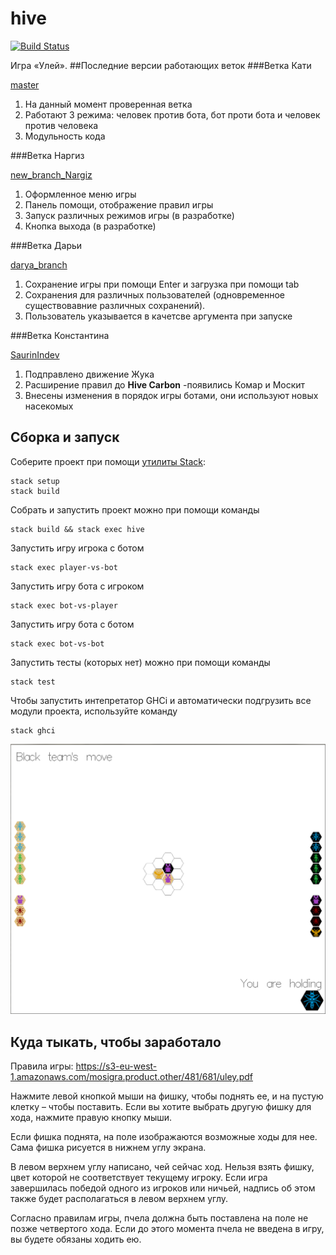 # hive

[![Build Status](https://travis-ci.org/cmc-haskell-2018/hive.svg?branch=master)](https://travis-ci.org/cmc-haskell-2018/hive)

Игра «Улей».
##Последние версии работающих веток
###Ветка Кати
 
[master](https://github.com/cmc-haskell-2018/hive/tree/master)
 
1. На данный момент проверенная ветка
2. Работают 3 режима: человек против бота, бот проти бота и человек против человека
3. Модульность кода 

###Ветка Наргиз

[new_branch_Nargiz](https://github.com/cmc-haskell-2018/hive/tree/new_branch_Nargiz)

1. Оформленное меню игры
2. Панель помощи, отображение правил игры
3. Запуск различных режимов игры (в разработке)
4. Кнопка выхода (в разработке)

###Ветка Дарьи 

[darya_branch](https://github.com/cmc-haskell-2018/hive/tree/darya_branch)

1. Сохранение игры при помощи Enter и загрузка при помощи tab
2. Сохранения для различных пользователей (одновременное существовавние различных сохранений).
3. Пользователь указывается в качетсве аргумента при запуске

###Ветка Константина 

[SaurinIndev](https://github.com/cmc-haskell-2018/hive/tree/SaurinIndev)

1. Подправлено движение Жука
2. Расширение правил до **Hive Carbon** -появились Комар и Москит
3. Внесены изменения в порядок игры ботами, они используют новых насекомых

## Сборка и запуск

Соберите проект при помощи [утилиты Stack](https://www.haskellstack.org):

```
stack setup
stack build
```

Собрать и запустить проект можно при помощи команды

```
stack build && stack exec hive
```

Запустить игру игрока с ботом

```
stack exec player-vs-bot
```

Запустить игру бота с игроком

```
stack exec bot-vs-player
```

Запустить игру бота с ботом

```
stack exec bot-vs-bot
```

Запустить тесты (которых нет) можно при помощи команды

```
stack test
```

Чтобы запустить интепретатор GHCi и автоматически подгрузить все модули проекта, используйте команду

```
stack ghci
```
![Поле](Поле.PNG)

## Куда тыкать, чтобы заработало

Правила игры: https://s3-eu-west-1.amazonaws.com/mosigra.product.other/481/681/uley.pdf

Нажмите левой кнопкой мыши на фишку, чтобы поднять ее, и на пустую клетку – чтобы поставить.
Если вы хотите выбрать другую фишку для хода, нажмите правую кнопку мыши.

Если фишка поднята, на поле изображаются возможные ходы для нее. Сама фишка рисуется в нижнем углу экрана.

В левом верхнем углу написано, чей сейчас ход. Нельзя взять фишку, цвет которой не соответствует текущему игроку.
Если игра завершилась победой одного из игроков или ничьей, надпись об этом также будет располагаться в левом верхнем углу.

Согласно правилам игры, пчела должна быть поставлена на поле не позже четвертого хода. Если до этого момента пчела не введена в игру, вы будете обязаны ходить ею.

